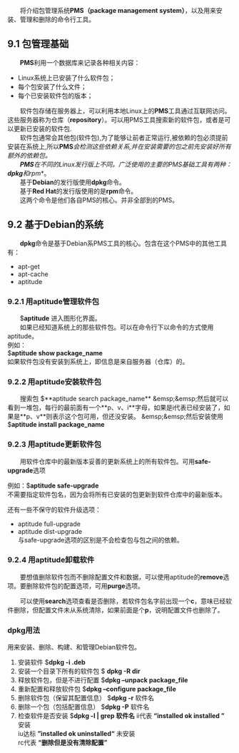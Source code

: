 &emsp;&emsp;将介绍包管理系统**PMS（package management system）**，以及用来安装、管理和删除的命令行工具。
## 9.1 包管理基础
&emsp;&emsp;**PMS**利用一个数据库来记录各种相关内容：
- Linux系统上已安装了什么软件包；
- 每个包安装了什么文件；
- 每个已安装软件包的版本；

&emsp;&emsp;软件包存储在服务器上，可以利用本地Linux上的**PMS**工具通过互联网访问。这些服务器称为仓库（**repository**）。可以用PMS工具搜索新的软件包，或者是可以更新已安装的软件包.  
&emsp;&emsp;软件包通常会其他包(软件包),为了能够让前者正常运行,被依赖的包必须提前安装在系统上,所以**PMS***会检测这些依赖关系,并在安装需要的包之前先安装好所有额外的依赖包。  
&emsp;&emsp;**PMS**在不同的Linux发行版上不同。广泛使用的主要的**PMS**基础工具有两种：**dpkg**和**rpm**。  
&emsp;&emsp;基于**Debian**的发行版使用**dpkg**命令。  
&emsp;&emsp;基于**Red Hat**的发行版使用的是**rpm**命令。  
&emsp;&emsp;这两个命令是他们各自PMS的核心。并非全部到的PMS。

## 9.2 基于Debian的系统
&emsp;&emsp;**dpkg**命令是基于Debian系PMS工具的核心。包含在这个PMS中的其他工具有：  
- apt-get
- apt-cache
- aptitude

### 9.2.1 用aptitude管理软件包
&emsp;&emsp;$**aptitude** 进入图形化界面。  
&emsp;&emsp;如果已经知道系统上的那些软件包。可以在命令行下以命令的方式使用aptitude。  
例如：  
$**aptitude show package_name**  
如果软件包没有安装到系统上，即信息是来自服务器（仓库）的。  
### 9.2.2 用aptitude安装软件包
&emsp;&emsp;搜索包
$**aptitude search package_name**  
&emsp;&emsp;然后就可以看到一堆包，每行的最前面有一个**p、v、i**字母，如果是i代表已经安装了，如果是**p、v**则表示这个包可用，但还没安装。  
&emsp;&emsp;然后安装使用$**aptitude install package_name**  

### 9.2.3 用aptitude更新软件包
&emsp;&emsp;用软件仓库中的最新版本妥善的更新系统上的所有软件包。可用**safe-upgrade**选项  

例如：$**aptitude safe-upgrade**  
不需要指定软件包名，因为会将所有已安装的包更新到软件仓库中的最新版本。  

还有一些不保守的软件升级选项：  
- aptitude full-upgrade
- aptitude dist-upgrade  
与safe-upgrade选项的区别是不会检查包与包之间的依赖。  

### 9.2.4 用aptitude卸载软件
&emsp;&emsp;要想值删除软件包而不删除配置文件和数据，可以使用aptitude的**remove**选项。要删除软件包的配置选项，可用**purge**选项。

&emsp;&emsp;可以使用**search**选项查看是否删除，若软件包名字前出现一个**c**，意味已经软件删除，但配置文件未从系统清除，如果前面是个**p**，说明配置文件也删除了。

### dpkg用法
用来安装、删除、构建、和管理Debian软件包。
1. 安装软件
$**dpkg -i .deb**
2. 安装一个目录下所有的软件包
$ **dpkg -R dir**
3. 释放软件包，但是不进行配置
$**dpkg –unpack package_file**
4. 重新配置和释放软件包
$**dpkg –configure package_file**
5. 删除软件包（保留其配置信息）
$**dpkg -r** 软件名 
6. 删除一个包（包括配置信息）
$**dpkg -P** 软件名
7. 检查软件是否安装
$**dpkg -l | grep 软件名**
ii代表 **“installed ok installed ”** 安装  
iu达标 **”installed ok uninstalled“** 未安装  
rc代表 **“删除但是没有清除配置”**